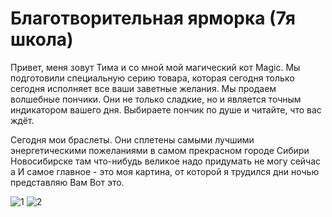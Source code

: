 # Благотворительная ярморка (7я школа)

Привет, меня зовут Тима и со мной мой магический кот Magic.
Мы подготовили специальную серию товара, которая сегодня только сегодня исполняет все ваши заветные желания.
Мы продаем волшебные пончики. Они не только сладкие, но и является точным индикатором вашего дня.
Выбираете пончик по душе и читайте, что вас ждёт. 

Сегодня мои браслеты. Они сплетены самыми лучшими энергетическими пожеланиями в самом прекрасном городе Сибири Новосибирске там что-нибудь великое надо придумать не могу сейчас а И самое главное - это моя картина, от которой я трудился дни ночью представляю Вам Вот это.


![1]("https://timofeykirin.github.io/sales/1.jpg")
![2]("https://timofeykirin.github.io/sales/2.jpg")
